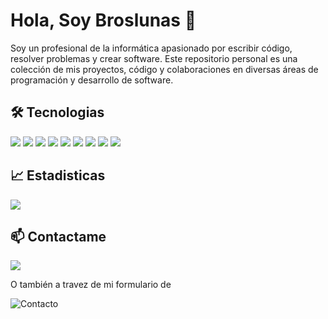 # Hola, Soy Broslunas 👋

Soy un profesional de la informática apasionado por escribir código, resolver problemas y crear software. Este repositorio personal es una colección de mis proyectos, código y colaboraciones en diversas áreas de programación y desarrollo de software.

## 🛠️ Tecnologias

<p>
  <img src="https://img.shields.io/badge/-HTML5-E34F26?style=flat&logo=html5&logoColor=white">
  <img src="https://img.shields.io/badge/-CSS3-1572B6?style=flat&logo=css3">
  <img src="https://img.shields.io/badge/-JavaScript-F7DF1E?style=flat&logo=javascript&logoColor=black">
  <img src="https://img.shields.io/badge/-TypeScript-3178C6?style=flat&logo=typescript&logoColor=white">
  <img src="https://img.shields.io/badge/-Nodejs-339933?style=flat&logo=node.js&logoColor=white">
  <img src="https://img.shields.io/badge/-Express-000000?style=flat&logo=express&logoColor=white">
  <img src="https://img.shields.io/badge/-SCSS-CC6699?style=flat&logo=sass&logoColor=white">
  <img src="https://img.shields.io/badge/-Docker-2496ED?style=flat&logo=docker&logoColor=white">
  <img src="https://img.shields.io/badge/-Astro-000000?style=flat&logo=astro&logoColor=white">
</p>

## 📈 Estadisticas


<picture>
  <source
    srcset="https://github-readme-stats.vercel.app/api/top-langs/?username=broslunas&layout=compact&langs_count=8&theme=radical"
    media="(prefers-color-scheme: dark)" />
  <source
    srcset="https://github-readme-stats.vercel.app/api/top-langs/?username=broslunas&layout=compact&langs_count=8&theme=default"
    media="(prefers-color-scheme: light), (prefers-color-scheme: no-preference)" />
  <img src="https://github-readme-stats.vercel.app/api/top-langs/?username=broslunas&layout=compact&langs_count=10" />
</picture>


## 📫 Contactame

<p
  <a href="mailto:pablo@broslunas.com"><img src="https://img.shields.io/badge/-Gmail-D14836?style=flat&logo=Gmail&logoColor=white"/></a>
</p>
O también a travez de mi formulario de

![Contacto](https://broslunas.com/contacto)
